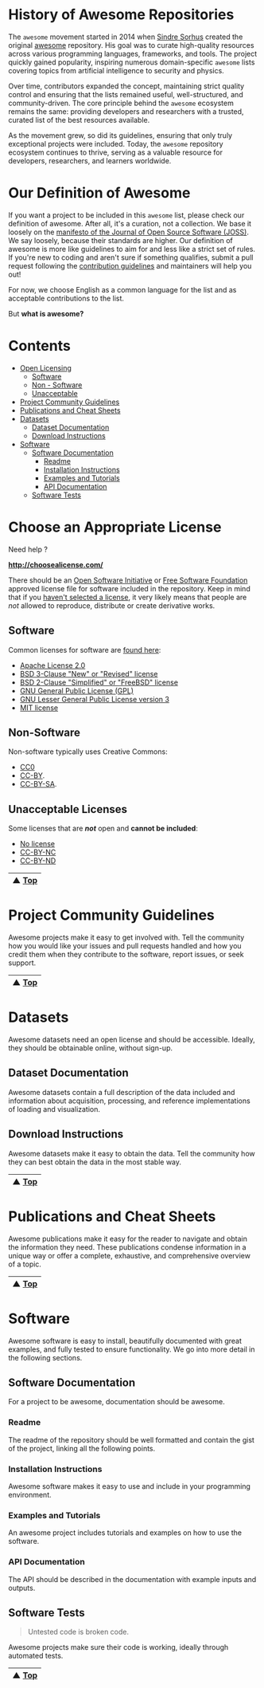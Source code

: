 # History of Awesome Repositories

The `awesome` movement started in 2014 when [Sindre Sorhus](https://github.com/sindresorhus) created the original [awesome](https://github.com/sindresorhus/awesome) repository. His goal was to curate high-quality resources across various programming languages, frameworks, and tools. The project quickly gained popularity, inspiring numerous domain-specific `awesome` lists covering topics from artificial intelligence to security and physics.

Over time, contributors expanded the concept, maintaining strict quality control and ensuring that the lists remained useful, well-structured, and community-driven. The core principle behind the `awesome` ecosystem remains the same: providing developers and researchers with a trusted, curated list of the best resources available.

As the movement grew, so did its guidelines, ensuring that only truly exceptional projects were included. Today, the `awesome` repository ecosystem continues to thrive, serving as a valuable resource for developers, researchers, and learners worldwide.

# Our Definition of Awesome

If you want a project to be included in this `awesome` list, please check our definition of awesome. After all, it's a curation, not a collection. We base it loosely on the [manifesto of the Journal of Open Source Software (JOSS)](https://joss.readthedocs.io/en/latest/review_criteria.html). We say loosely, because their standards are higher. Our definition of awesome is more like guidelines to aim for and less like a strict set of rules. If you're new to coding and aren't sure if something qualifies, submit a pull request following the [contribution guidelines](contributing.md) and maintainers will help you out!

For now, we choose English as a common language for the list and as acceptable contributions to the list.

But **what is awesome?**

# Contents

- [Open Licensing](#choose-an-appropriate-license)
    - [Software](#software)
    - [Non - Software](#non-software)
    - [Unacceptable](#unacceptable-licenses)
- [Project Community Guidelines](#project-community-guidelines)
- [Publications and Cheat Sheets](#publicationsand-cheat-sheets)
- [Datasets](#datasets)
    - [Dataset Documentation](#dataset-documentation)
    - [Download Instructions](#download-instructions)
- [Software](#software)
    - [Software Documentation](#software-documentation)
        - [Readme](#readme)
        - [Installation Instructions](#installation-instructions)
        - [Examples and Tutorials](#examples-and-tutorials)
        - [API Documentation](#api-documentation)
    - [Software Tests](#software-tests)

# Choose an Appropriate License

Need help ?

**http://choosealicense.com/**

There should be an [Open Software Initiative](https://opensource.org/licenses/) or [Free Software Foundation](https://www.fsf.org/licensing/licenses/) approved license file for software included in the repository. Keep in mind that if you [haven't selected a license](http://choosealicense.com/no-license/), it very likely means that people are *not* allowed to reproduce, distribute or create derivative works.

## Software
Common licenses for software are [found here](http://choosealicense.com/):
* [Apache License 2.0](https://opensource.org/licenses/Apache-2.0)
* [BSD 3-Clause "New" or "Revised" license](https://opensource.org/licenses/BSD-3-Clause)
* [BSD 2-Clause "Simplified" or "FreeBSD" license](https://opensource.org/licenses/BSD-2-Clause)
* [GNU General Public License (GPL)](https://opensource.org/licenses/gpl-license)
* [GNU Lesser General Public License version 3](https://opensource.org/license/lgpl-3-0)
* [MIT license](https://opensource.org/licenses/MIT)

## Non-Software
Non-software typically uses Creative Commons:
* [CC0](https://creativecommons.org/publicdomain/zero/1.0/)
* [CC-BY](https://creativecommons.org/licenses/by/4.0/).
* [CC-BY-SA](https://creativecommons.org/licenses/by-sa/4.0/).

## Unacceptable Licenses
Some licenses that are ***not*** open and **cannot be included**:
* [No license](http://choosealicense.com/no-license/)
* [CC-BY-NC](https://creativecommons.org/licenses/by-nc/4.0/)
* [CC-BY-ND](https://creativecommons.org/licenses/by-nd/4.0/)

| ▲ [Top](#our-definition-of-awesome) |
| --- |

# Project Community Guidelines

Awesome projects make it easy to get involved with. Tell the community how you would like your issues and pull requests handled and how you credit them when they contribute to the software, report issues, or seek support.

| ▲ [Top](#our-definition-of-awesome) |
| --- |

# Datasets

Awesome datasets need an open license and should be accessible. Ideally, they should be obtainable online, without sign-up.

## Dataset Documentation

Awesome datasets contain a full description of the data included and information about acquisition, processing, and reference implementations of loading and visualization.

## Download Instructions

Awesome datasets make it easy to obtain the data. Tell the community how they can best obtain the data in the most stable way.

| ▲ [Top](#our-definition-of-awesome) |
| --- |

# Publications and Cheat Sheets

Awesome publications make it easy for the reader to navigate and obtain the information they need. These publications condense information in a unique way or offer a complete, exhaustive, and comprehensive overview of a topic.

| ▲ [Top](#our-definition-of-awesome) |
| --- |

# Software

Awesome software is easy to install, beautifully documented with great examples, and fully tested to ensure functionality. We go into more detail in the following sections.

## Software Documentation

For a project to be awesome, documentation should be awesome.

### Readme
The readme of the repository should be well formatted and contain the gist of the project, linking all the following points.

### Installation Instructions

Awesome software makes it easy to use and include in your programming environment.

### Examples and Tutorials

An awesome project includes tutorials and examples on how to use the software.

### API Documentation

The API should be described in the documentation with example inputs and outputs.

## Software Tests

> Untested code is broken code.

Awesome projects make sure their code is working, ideally through automated tests.

| ▲ [Top](#our-definition-of-awesome) |
| --- |

